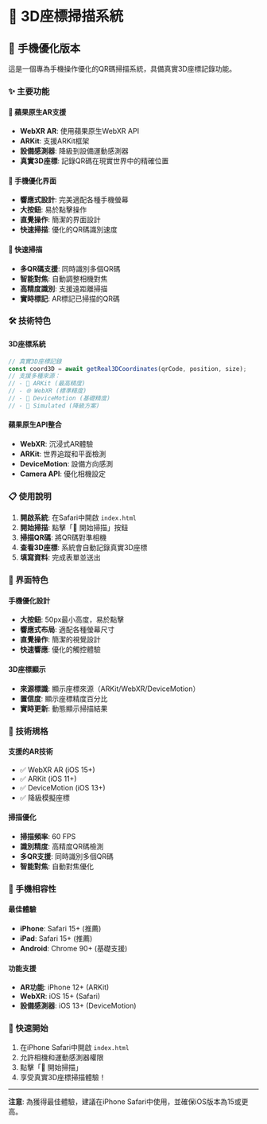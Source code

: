 # 🎯 3D座標掃描系統

## 📱 手機優化版本

這是一個專為手機操作優化的QR碼掃描系統，具備真實3D座標記錄功能。

### ✨ 主要功能

#### 🍎 蘋果原生AR支援
- **WebXR AR**: 使用蘋果原生WebXR API
- **ARKit**: 支援ARKit框架
- **設備感測器**: 降級到設備運動感測器
- **真實3D座標**: 記錄QR碼在現實世界中的精確位置

#### 📱 手機優化界面
- **響應式設計**: 完美適配各種手機螢幕
- **大按鈕**: 易於點擊操作
- **直覺操作**: 簡潔的界面設計
- **快速掃描**: 優化的QR碼識別速度

#### 🚀 快速掃描
- **多QR碼支援**: 同時識別多個QR碼
- **智能對焦**: 自動調整相機對焦
- **高精度識別**: 支援遠距離掃描
- **實時標記**: AR標記已掃描的QR碼

### 🛠️ 技術特色

#### 3D座標系統
```javascript
// 真實3D座標記錄
const coord3D = await getReal3DCoordinates(qrCode, position, size);
// 支援多種來源：
// - 🍎 ARKit (最高精度)
// - 🌐 WebXR (標準精度)  
// - 📱 DeviceMotion (基礎精度)
// - 🎲 Simulated (降級方案)
```

#### 蘋果原生API整合
- **WebXR**: 沉浸式AR體驗
- **ARKit**: 世界追蹤和平面檢測
- **DeviceMotion**: 設備方向感測
- **Camera API**: 優化相機設定

### 📋 使用說明

1. **開啟系統**: 在Safari中開啟 `index.html`
2. **開始掃描**: 點擊「📱 開始掃描」按鈕
3. **掃描QR碼**: 將QR碼對準相機
4. **查看3D座標**: 系統會自動記錄真實3D座標
5. **填寫資料**: 完成表單並送出

### 🎨 界面特色

#### 手機優化設計
- **大按鈕**: 50px最小高度，易於點擊
- **響應式布局**: 適配各種螢幕尺寸
- **直覺操作**: 簡潔的視覺設計
- **快速響應**: 優化的觸控體驗

#### 3D座標顯示
- **來源標識**: 顯示座標來源（ARKit/WebXR/DeviceMotion）
- **置信度**: 顯示座標精度百分比
- **實時更新**: 動態顯示掃描結果

### 🔧 技術規格

#### 支援的AR技術
- ✅ WebXR AR (iOS 15+)
- ✅ ARKit (iOS 11+)
- ✅ DeviceMotion (iOS 13+)
- ✅ 降級模擬座標

#### 掃描優化
- **掃描頻率**: 60 FPS
- **識別精度**: 高精度QR碼檢測
- **多QR支援**: 同時識別多個QR碼
- **智能對焦**: 自動對焦優化

### 📱 手機相容性

#### 最佳體驗
- **iPhone**: Safari 15+ (推薦)
- **iPad**: Safari 15+ (推薦)
- **Android**: Chrome 90+ (基礎支援)

#### 功能支援
- **AR功能**: iPhone 12+ (ARKit)
- **WebXR**: iOS 15+ (Safari)
- **設備感測器**: iOS 13+ (DeviceMotion)

### 🚀 快速開始

1. 在iPhone Safari中開啟 `index.html`
2. 允許相機和運動感測器權限
3. 點擊「📱 開始掃描」
4. 享受真實3D座標掃描體驗！

---

**注意**: 為獲得最佳體驗，建議在iPhone Safari中使用，並確保iOS版本為15或更高。
